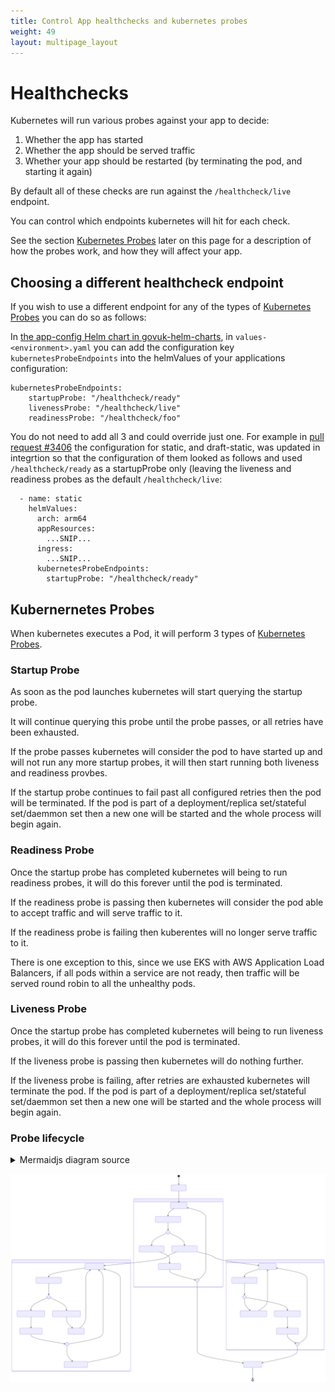 ```yaml
---
title: Control App healthchecks and kubernetes probes
weight: 49
layout: multipage_layout
---
```


# Healthchecks

Kubernetes will run various probes against your app to decide:

1. Whether the app has started
2. Whether the app should be served traffic
3. Whether your app should be restarted (by terminating the pod, and starting
   it again)

By default all of these checks are run against the `/healthcheck/live`
endpoint.

You can control which endpoints kubernetes will hit for each check.

See the section [Kubernetes Probes](#kubernetes-probes) later on this page for
a description of how the probes work, and how they will affect your app.

## Choosing a different healthcheck endpoint

If you wish to use a different endpoint for any of the types of [Kubernetes
Probes](#kubernetes-probes) you can do so as follows:

In [the app-config Helm chart in
govuk-helm-charts](https://github.com/alphagov/govuk-helm-charts/tree/main/charts/app-config),
in `values-<environment>.yaml` you can add the configuration key
`kubernetesProbeEndpoints` into the helmValues of your applications
configuration:

```
kubernetesProbeEndpoints:
    startupProbe: "/healthcheck/ready"
    livenessProbe: "/healthcheck/live"
    readinessProbe: "/healthcheck/foo"
```

You do not need to add all 3 and could override just one. For example in [pull
request #3406](https://github.com/alphagov/govuk-helm-charts/pull/3406/) the
configuration for static, and draft-static, was updated in integrtion so that
the configuration of them looked as follows and used `/healthcheck/ready` as a
startupProbe only (leaving the liveness and readiness probes as the default
`/healthcheck/live`:

```
  - name: static
    helmValues:
      arch: arm64
      appResources:
        ...SNIP...
      ingress:
        ...SNIP...
      kubernetesProbeEndpoints:
        startupProbe: "/healthcheck/ready"
```

## Kubernernetes Probes

When kubernetes executes a Pod, it will perform 3 types of [Kubernetes
Probes](https://kubernetes.io/docs/concepts/configuration/liveness-readiness-startup-probes/#startup-probe).

### Startup Probe

As soon as the pod launches kubernetes will start querying the startup probe.

It will continue querying this probe until the probe passes, or all retries
have been exhausted.

If the probe passes kubernetes will consider the pod to have started up and
will not run any more startup probes, it will then start running both liveness
and readiness provbes.

If the startup probe continues to fail past all configured retries then the pod
will be terminated. If the pod is part of a deployment/replica set/stateful
set/daemmon set then a new one will be started and the whole process will begin
again.

### Readiness Probe

Once the startup probe has completed kubernetes will being to run readiness
probes, it will do this forever until the pod is terminated.

If the readiness probe is passing then kubernetes will consider the pod able to
accept traffic and will serve traffic to it.

If the readiness probe is failing then kuberentes will no longer serve traffic
to it.

There is one exception to this, since we use EKS with AWS Application Load
Balancers, if all pods within a service are not ready, then traffic will be
served round robin to all the unhealthy pods.

### Liveness Probe

Once the startup probe has completed kubernetes will being to run liveness
probes, it will do this forever until the pod is terminated.

If the liveness probe is passing then kubernetes will do nothing further.

If the liveness probe is failing, after retries are exhausted kubernetes will
terminate the pod. If the pod is part of a deployment/replica set/stateful
set/daemmon set then a new one will be started and the whole process will begin
again.

### Probe lifecycle

<details><summary>Mermaidjs diagram source</summary>

SVG generated with mermaid cli:

<code>npx --package=@mermaid-js/mermaid-cli --  mmdc -i mermaid.yaml -o kubernetes-pod-lifecycle.svg -w 760</code>

<pre>
<code>
stateDiagram-v2
  podStarted : Pod Started
  startupResponse: HTTP Response Code
  startupRetryCount: Number of retries
  startupPassed: Startup Probe Passed
  startupFailed: Startup Probe Failed
  livenessResponse: HTTP Response Code
  livenessRetryCount: Number of retries
  livenessPassed: Liveness Probe Passed
  livenessFailed: Liveness Probe Failed
  readinessResponse: HTTP Response Code
  readinessRetryCount: Number of Retries
  readinessPassed: Readiness Probe Passed
  readinessFailed: Readiness Probe Failed
  notReady: Stop serving traffic
  ready: Serve traffic
  terminatePod: Terminate Pod

  [*] --> podStarted

  podStarted --> startupProbe

  state Startup {
    state startupProbeResult <<choice>>

    startupProbe --> startupResponse

    startupResponse --> startupProbeResult
    startupProbeResult --> startupPassed: 200-399
    startupProbeResult --> startupFailed: 400+

    state startupProbeRetries <<choice>>

    startupFailed --> startupRetryCount

    startupRetryCount --> startupProbeRetries
    startupProbeRetries --> startupProbe: retries < failureThreshold
  }

  startupPassed --> livenessProbe
  startupPassed --> readinessProbe

  state Liveness {
    state livenessProbeResult <<choice>>

    livenessProbe --> livenessResponse

    livenessResponse --> livenessProbeResult
    livenessProbeResult --> livenessPassed: 200-399
    livenessProbeResult --> livenessFailed: 400+

    livenessPassed --> livenessProbe

    state livenessProbeRetries <<choice>>

    livenessFailed --> livenessRetryCount
    livenessRetryCount --> livenessProbeRetries
    livenessProbeRetries --> livenessProbe: retries < failureThreshold
  }

  state Readiness {
    state readinessProbeResult <<choice>>

    readinessProbe --> readinessResponse

    readinessResponse --> readinessProbeResult
    readinessProbeResult --> readinessPassed: 200-399
    readinessProbeResult --> readinessFailed: 400+

    state readinessProbeRetries <<choice>>

    readinessFailed --> readinessRetryCount

    readinessRetryCount --> readinessProbeRetries
    readinessProbeRetries --> notReady: retries >= failureThreshold
    readinessProbeRetries --> readinessProbe: retries < failureThreshold
    notReady --> readinessProbe

    readinessPassed --> ready
    ready --> readinessProbe
  }

  startupProbeRetries --> terminatePod: retries >= failureThreshold
  livenessProbeRetries --> terminatePod: retries >= failureThreshold

  terminatePod --> [*]
</code>
</pre>
</details>

![Kubernetes Pod Lifecycle as described above](/images/kubernetes-pod-lifecycle.svg)

</pre>
